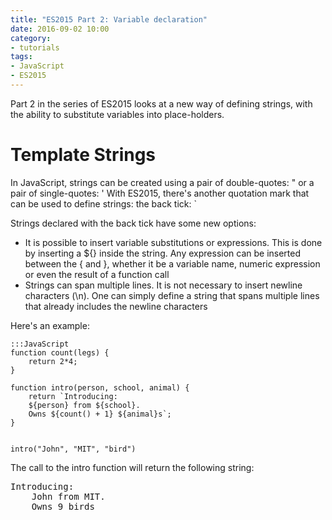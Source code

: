 ```yaml
---
title: "ES2015 Part 2: Variable declaration"
date: 2016-09-02 10:00
category:
- tutorials
tags:
- JavaScript
- ES2015
---
```


Part 2 in the series of ES2015 looks at a new way of defining strings, with the ability to substitute variables into place-holders.

# Template Strings

In JavaScript, strings can be created using a pair of double-quotes: " or a pair of single-quotes: '
With ES2015, there's another quotation mark that can be used to define strings: the back tick: `

Strings declared with the back tick have some new options:

* It is possible to insert variable substitutions or expressions. This is done by inserting a ${} inside the string. Any expression can be inserted between the { and }, whether it be a variable name, numeric expression or even the result of a function call
* Strings can span multiple lines. It is not necessary to insert newline characters (\n). One can simply define a string that spans multiple lines that already includes the newline characters

Here's an example:

    :::JavaScript
    function count(legs) {
        return 2*4;
    }

    function intro(person, school, animal) {
        return `Introducing:
        ${person} from ${school}.
        Owns ${count() + 1} ${animal}s`;
    }


    intro("John", "MIT", "bird")

The call to the intro function will return the following string:

<pre>
Introducing:
    John from MIT. 
    Owns 9 birds
</pre>

